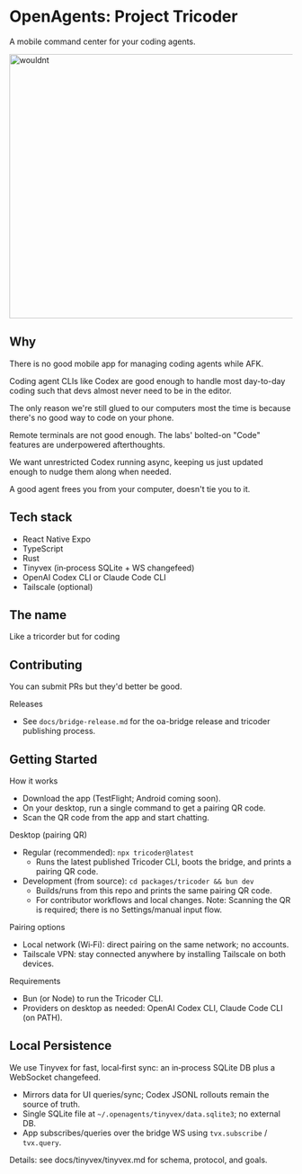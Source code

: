 # OpenAgents: Project Tricoder

A mobile command center for your coding agents.

<img width="1000" height="470" alt="wouldnt" src="https://github.com/user-attachments/assets/0569c202-e7d8-43a7-b6ad-829fe761d31b" />

## Why

There is no good mobile app for managing coding agents while AFK.

Coding agent CLIs like Codex are good enough to handle most day-to-day coding such that devs almost never need to be in the editor.

The only reason we're still glued to our computers most the time is because there's no good way to code on your phone.

Remote terminals are not good enough. The labs' bolted-on "Code" features are underpowered afterthoughts.

We want unrestricted Codex running async, keeping us just updated enough to nudge them along when needed.

A good agent frees you from your computer, doesn't tie you to it.

## Tech stack

- React Native Expo
- TypeScript
- Rust
- Tinyvex (in‑process SQLite + WS changefeed)
- OpenAI Codex CLI or Claude Code CLI
- Tailscale (optional)

## The name

Like a tricorder but for coding

## Contributing

You can submit PRs but they'd better be good.

Releases
- See `docs/bridge-release.md` for the oa-bridge release and tricoder publishing process.

## Getting Started

How it works
- Download the app (TestFlight; Android coming soon).
- On your desktop, run a single command to get a pairing QR code.
- Scan the QR code from the app and start chatting.

Desktop (pairing QR)
- Regular (recommended): `npx tricoder@latest`
  - Runs the latest published Tricoder CLI, boots the bridge, and prints a pairing QR code.
- Development (from source): `cd packages/tricoder && bun dev`
  - Builds/runs from this repo and prints the same pairing QR code.
  - For contributor workflows and local changes.
Note: Scanning the QR is required; there is no Settings/manual input flow.

Pairing options
- Local network (Wi‑Fi): direct pairing on the same network; no accounts.
- Tailscale VPN: stay connected anywhere by installing Tailscale on both devices.

Requirements
- Bun (or Node) to run the Tricoder CLI.
- Providers on desktop as needed: OpenAI Codex CLI, Claude Code CLI (on PATH).

## Local Persistence

We use Tinyvex for fast, local‑first sync: an in‑process SQLite DB plus a WebSocket changefeed.

- Mirrors data for UI queries/sync; Codex JSONL rollouts remain the source of truth.
- Single SQLite file at `~/.openagents/tinyvex/data.sqlite3`; no external DB.
- App subscribes/queries over the bridge WS using `tvx.subscribe` / `tvx.query`.

Details: see docs/tinyvex/tinyvex.md for schema, protocol, and goals.
